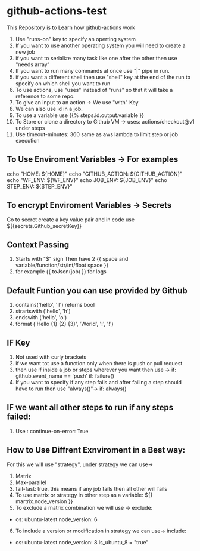 # github-actions-test
This Repository is to Learn how github-actions work
1) Use "runs-on" key to specify an operting system
2) If you want to use another operating system you will need to create a new job
3) if you want to serialize many task like one after the other then use "needs array" 
4) If you want to run many commands at once use "|" pipe in run.
5) if you want a different shell then use "shell" key at the end of the run to specify on which shell you want to run
6) To use actions, use "uses" instead of "runs" so that it will take a reference to some repo.
7) To give an input to an action -> We use "with" Key
8) We can also use id in a job. 
9) To use a variable use {{% steps.id.output.variable }}
10) To Store or clone a directory to Github VM -> uses: actions/checkout@v1 under steps
11) Use timeout-minutes: 360 same as aws lambda to limit step or job execution


## To Use Enviroment Variables -> For examples
echo "HOME: ${HOME}"
echo "GITHUB_ACTION: ${GITHUB_ACTION}"
echo "WF_ENV: ${WF_ENV}"
echo JOB_ENV: ${JOB_ENV}"
echo STEP_ENV: ${STEP_ENV}"

## To encrypt Enviroment Variables -> Secrets
Go to secret create a key value pair and in code use ${{secrets.Github_secretKey}}


## Context Passing
1) Starts with "$" sign Then have 2 {{ space and variable/function/str/int/float space }}
2) for example {{ toJson(job) }} for logs

## Default Funtion you can use provided by Github
1) contains('hello', 'll') returns bool
2) strartswith ('hello', 'h')
3) endswith ('hello', 'o')
4) format ('Hello {1} {2} {3}', 'World', '!', '!')

## IF Key
1) Not used with curly brackets
2) if we want tot use a function only when there is push or pull request
3) then use if inside a job or steps wherever you want then use ->
  if: github.event_name == 'push'
  if: failure()
4) If you want to specify if any step fails and after failing  a step should have to run then use "always()"-> 
  if: always()
  
## IF we want all other steps to run if any steps failed:
1) Use : continue-on-error: True

## How to Use Diffrent Exnviroment in a Best way:
For this we will use "strategy", under strategy we can use->
1) Matrix
2) Max-parallel
3) fail-fast: true, this means if any job fails then all other will fails
4) To use matrix or strategy in other step as a variable: ${{ martrix.node_version }}
5) To exclude a matrix combination we will use ->
exclude:
  - os: ubuntu-latest
  node_version: 6
6) To include a version or modification in strategy we can use->
include:
  - os: ubuntu-latest
  node_version: 8
  is_ubuntu_8 = "true"
  
